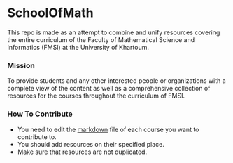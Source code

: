 # SchoolOfMath
This repo is made as an attempt to combine and unify resources covering the entire curriculum of the Faculty of Mathematical Science and Informatics (FMSI) at the University of Khartoum.
### Mission
To provide students and any other interested people or organizations with a complete view of the content as well as a comprehensive collection of resources for the courses throughout the curriculum of FMSI.
### How To Contribute
- You need to edit the [markdown](https://www.markdownguide.org/getting-started/) file of each course you want to contribute to.
- You should add resources on their specified place.
- Make sure that resources are not duplicated.

